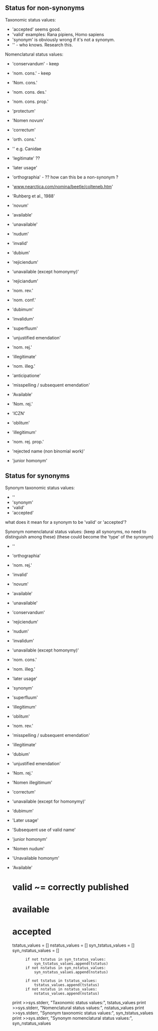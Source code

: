 ## Status for non-synonyms

Taxonomic status values:

* 'accepted' seems good.
* 'valid'  examples: Rana pipiens, Homo sapiens
* 'synonym' is obviously wrong if it's not a synonym.
* '' - who knows.  Research this.

Nomenclatural status values:

* 'conservandum' - keep
* 'nom. cons.' - keep
* 'Nom. cons.'
* 'nom. cons. des.'
* 'nom. cons. prop.'
* 'protectum'
* 'Nomen novum'
* 'correctum'
* 'orth. cons.'
* ''  e.g. Canidae
* 'legitimate' ??

* 'later usage'
* 'orthographia' - ?? how can this be a non-synonym ?

* 'www.nearctica.com/nomina/beetle/colteneb.htm'
* 'Ruhberg et al., 1988'

* 'novum'
* 'available'
* 'unavailable'
* 'nudum'
* 'invalid'
* 'dubium'
* 'rejiciendum'
* 'unavailable (except homonymy)'
* 'rejiciandum'
* 'nom. rev.'
* 'nom. conf.'
* 'dubimum'
* 'invalidum'
* 'superfluum'
* 'unjustified emendation'
* 'nom. rej.'
* 'illegitimate'
* 'nom. illeg.'
* 'anticipatione'
* 'misspelling / subsequent emendation'
* 'Available'
* 'Nom. rej.'
* 'ICZN'
* 'oblitum'
* 'illegitimum'
* 'nom. rej. prop.'
* 'rejected name (non binomial work)'
* 'junior homonym'


## Status for synonyms

Synonym taxonomic status values: 
* ''
* 'synonym'
* 'valid'
* 'accepted'

what does it mean for a synonym to be 'valid' or 'accepted'?

Synonym nomenclatural status values: (keep all synonyms, no need to
distinguish among these) (these could become the 'type' of the synonym)
* ''
* 'orthographia'
* 'nom. rej.'
* 'invalid'
* 'novum'
* 'available'
* 'unavailable'
* 'conservandum'
* 'rejiciendum'
* 'nudum'
* 'invalidum'
* 'unavailable (except homonymy)'
* 'nom. cons.'
* 'nom. illeg.'
* 'later usage'
* 'synonym'
* 'superfluum'
* 'illegitimum'
* 'oblitum'
* 'nom. rev.'
* 'misspelling / subsequent emendation'
* 'illegitimate'
* 'dubium'
* 'unjustified emendation'
* 'Nom. rej.'
* 'Nomen illegitimum'
* 'correctum'
* 'unavailable (except for homonymy)'
* 'dubimum'
* 'Later usage'
* 'Subsequent use of valid name'
* 'junior homonym'
* 'Nomen nudum'
* 'Unavailable homonym'
* 'Available'



    # valid ~= correctly published
    # available
    # accepted

    tstatus_values = []
    nstatus_values = []
    syn_tstatus_values = []
    syn_nstatus_values = []


            if not tstatus in syn_tstatus_values:
                syn_tstatus_values.append(tstatus)
            if not nstatus in syn_nstatus_values:
                syn_nstatus_values.append(nstatus)

            if not tstatus in tstatus_values:
                tstatus_values.append(tstatus)
            if not nstatus in nstatus_values:
                nstatus_values.append(nstatus)

    print >>sys.stderr, "Taxonomic status values:", tstatus_values
    print >>sys.stderr, "Nomenclatural status values:", nstatus_values
    print >>sys.stderr, "Synonym taxonomic status values:", syn_tstatus_values
    print >>sys.stderr, "Synonym nomenclatural status values:", syn_nstatus_values

